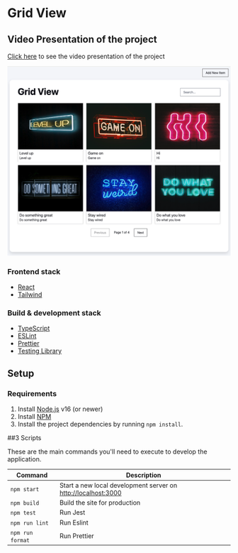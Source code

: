 # Grid View

## Video Presentation of the project

[Click here](https://www.loom.com/share/69a246b57acf4125b00a7bab58a5efdb?sid=18ce0a0d-6c4a-4357-93cb-f4d636e3e68f) to see the video presentation of the project

![Grid View](./image.png)

### Frontend stack

- [React](https://reactjs.org/)
- [Tailwind](https://tailwindcss.com/)

### Build & development stack

- [TypeScript](https://www.typescriptlang.org/)
- [ESLint](https://eslint.org/)
- [Prettier](https://prettier.io/)
- [Testing Library](https://testing-library.com/docs/react-testing-library/intro/)

## Setup

### Requirements

1. Install [Node.js](https://nodejs.org/) v16 (or newer)
2. Install [NPM](https://www.npmjs.com/)
3. Install the project dependencies by running `npm install`.

##3 Scripts

These are the main commands you'll need to execute to develop the application.

| Command          | Description                                                       |
| ---------------- | ----------------------------------------------------------------- |
| `npm start`      | Start a new local development server on [http://localhost:3000]() |
| `npm build`      | Build the site for production                                     |
| `npm test`       | Run Jest                                                          |
| `npm run lint`   | Run Eslint                                                        |
| `npm run format` | Run Prettier                                                      |
